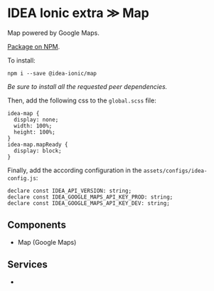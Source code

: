 # IDEA Ionic extra ≫ Map

Map powered by Google Maps.

[Package on NPM](https://www.npmjs.com/package/@idea-ionic/map).

To install:

```
npm i --save @idea-ionic/map
```

_Be sure to install all the requested peer dependencies._

Then, add the following css to the `global.scss` file:

```
idea-map {
  display: none;
  width: 100%;
  height: 100%;
}
idea-map.mapReady {
  display: block;
}
```

Finally, add the according configuration in the `assets/configs/idea-config.js`:

```
declare const IDEA_API_VERSION: string;
declare const IDEA_GOOGLE_MAPS_API_KEY_PROD: string;
declare const IDEA_GOOGLE_MAPS_API_KEY_DEV: string;
```

## Components

- Map (Google Maps)

## Services

-

